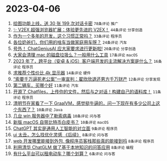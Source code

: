 # 2023-04-06

1. [绘图功能上线，送 30 张 199 次对话卡密](https://www.v2ex.com/t/930125) `78条评论` `推广`
1. [✨ V2EX 超强浏览器扩展：体验更先进的 V2EX！](https://www.v2ex.com/t/930155) `44条评论` `分享创造`
1. [作为一个多年的开发，这个习惯正常吗？](https://www.v2ex.com/t/930131) `33条评论` `程序员`
1. [各位奶爸们，你们用的啥车当做家庭用车呀？](https://www.v2ex.com/t/930129) `24条评论` `汽车`
1. [号外！ ChatGeniusAI 应大家要求进行更新啦!](https://www.v2ex.com/t/930122) `20条评论` `分享创造`
1. [大家会清理 mac 的磁盘垃圾么？一般用什么工具](https://www.v2ex.com/t/930126) `17条评论` `macOS`
1. [2023 年了，跨平台（安卓 & iOS）客户端开发的主流解决方案是什么？](https://www.v2ex.com/t/930145) `16条评论` `程序员`
1. [求推荐个性价比 4k 显示器](https://www.v2ex.com/t/930130) `14条评论` `硬件`
1. [“索要千万逼死老公案”一审宣判：翟欣欣退还男方千万财产](https://www.v2ex.com/t/930121) `12条评论` `分享发现`
1. [第二辆车，买哪个好](https://www.v2ex.com/t/930146) `11条评论` `汽车`
1. [开源了 Chatfiles，上传你的文件，然后与之对话！构建自己的语料库！](https://www.v2ex.com/t/930140) `11条评论` `程序员`
1. [清明节在家看了一下 GraalVM，感觉挺牛逼的，问一下现在有多少公司上这个东西了？](https://www.v2ex.com/t/930148) `10条评论` `Java`
1. [几台 win 服务器中了勒索病毒](https://www.v2ex.com/t/930144) `10条评论` `问与答`
1. [新版 macOS 自带比特币白皮书？](https://www.v2ex.com/t/930137) `10条评论` `macOS`
1. [ChatGPT 其实是通用人工智能的对立面](https://www.v2ex.com/t/930154) `9条评论` `程序员`
1. [ui 太丑，怎么找优化灵感 《后续》](https://www.v2ex.com/t/930133) `8条评论` `问与答`
1. [web 开发哪里能接到外包, 像程序员客栈那些真的能接到吗](https://www.v2ex.com/t/930127) `8条评论` `程序员`
1. [利用清华 ChatGLM 做了基于本地知识的问答应用](https://www.v2ex.com/t/930123) `8条评论` `编程`
1. [有什么平台可以租电动车？哪个划算？](https://www.v2ex.com/t/930132) `6条评论` `问与答`
